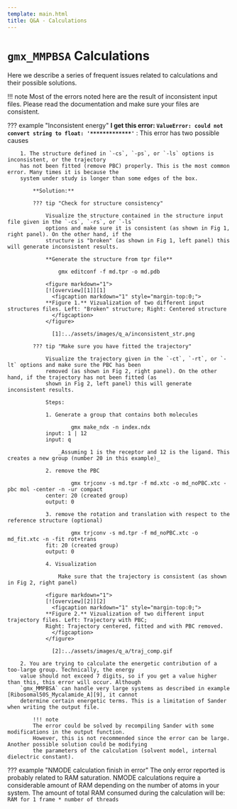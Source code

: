 ```yaml
---
template: main.html
title: Q&A - Calculations
---
```


# `gmx_MMPBSA` Calculations
Here we describe a series of frequent issues related to calculations and their possible solutions.

!!! note 
    Most of the errors noted here are the result of inconsistent input files. Please read the documentation and make 
    sure your files are consistent.



??? example "Inconsistent energy"
    **I get this error: `ValueError: could not convert string to float: '*************'`**
    : This error has two possible causes
        
        1. The structure defined in `-cs`, `-ps`, or `-ls` options is inconsistent, or the trajectory
        has not been fitted (remove PBC) properly. This is the most common error. Many times it is because the 
        system under study is longer than some edges of the box.
        
            **Solution:**
            
            ??? tip "Check for structure consistency"
                
                Visualize the structure contained in the structure input file given in the `-cs`, `-rs`, or `-ls` 
                options and make sure it is consistent (as shown in Fig 1, right panel). On the other hand, if the 
                structure is "broken" (as shown in Fig 1, left panel) this will generate inconsistent results.
                
                **Generate the structure from tpr file**
                    
                    gmx editconf -f md.tpr -o md.pdb

                <figure markdown="1">
                [![overview][1]][1]
                  <figcaption markdown="1" style="margin-top:0;">
                **Figure 1.** Vizualization of two different input structures files. Left: "Broken" structure; Right: Centered structure 
                  </figcaption>
                </figure>
                
                  [1]:../assets/images/q_a/inconsistent_str.png
    
            ??? tip "Make sure you have fitted the trajectory"

                Visualize the trajectory given in the `-ct`, `-rt`, or `-lt` options and make sure the PBC has been 
                removed (as shown in Fig 2, right panel). On the other hand, if the trajectory has not been fitted (as 
                shown in Fig 2, left panel) this will generate inconsistent results.
                
                Steps:
    
                1. Generate a group that contains both molecules
                    
                        gmx make_ndx -n index.ndx
                input: 1 | 12
                input: q

                    _Assuming 1 is the receptor and 12 is the ligand. This creates a new group (number 20 in this example)_
                
                2. remove the PBC
                    
                        gmx trjconv -s md.tpr -f md.xtc -o md_noPBC.xtc -pbc mol -center -n -ur compact
                center: 20 (created group)
                output: 0
                
                3. remove the rotation and translation with respect to the reference structure (optional)
                    
                        gmx trjconv -s md.tpr -f md_noPBC.xtc -o md_fit.xtc -n -fit rot+trans
                fit: 20 (created group)
                output: 0
                    
                4. Visualization
                    
                    Make sure that the trajectory is consistent (as shown in Fig 2, right panel)

                <figure markdown="1">
                [![overview][2]][2]
                  <figcaption markdown="1" style="margin-top:0;">
                **Figure 2.** Vizualization of two different input trajectory files. Left: Trajectory with PBC; 
                Right: Trajectory centered, fitted and with PBC removed.
                  </figcaption>
                </figure>
                
                  [2]:../assets/images/q_a/traj_comp.gif
        
        2. You are trying to calculate the energetic contribution of a too-large group. Technically, the energy 
        value should not exceed 7 digits, so if you get a value higher than this, this error will occur. Although 
        `gmx_MMPBSA` can handle very large systems as described in example [Ribosomal50S_Mycalamide_A][9], it cannot 
        determine certain energetic terms. This is a limitation of Sander when writing the output file.
           
            !!! note
            The error could be solved by recompiling Sander with some modifications in the output function. 
            However, this is not recommended since the error can be large. Another possible solution could be modifying 
            the parameters of the calculation (solvent model, internal dielectric constant).

??? example "NMODE calculation finish in error"
    The only error reported is probably related to RAM saturation. NMODE calculations require a considerable amount 
    of RAM depending on the number of atoms in your system. The amount of total RAM consumed during the calculation 
    will be: `RAM for 1 frame * number of threads`    



  [9]: ../examples/Ribosomal50S_Mycalamide_A/README.md